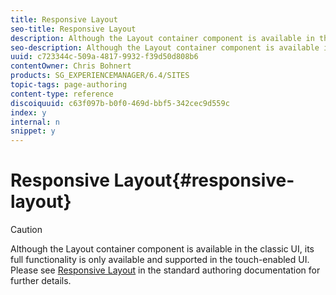 ```yaml
---
title: Responsive Layout
seo-title: Responsive Layout
description: Although the Layout container component is available in the classic UI, its full functionality is only available and supported in the touch-enabled UI.
seo-description: Although the Layout container component is available in the classic UI, its full functionality is only available and supported in the touch-enabled UI.
uuid: c723344c-509a-4817-9932-f39d50d808b6
contentOwner: Chris Bohnert
products: SG_EXPERIENCEMANAGER/6.4/SITES
topic-tags: page-authoring
content-type: reference
discoiquuid: c63f097b-b0f0-469d-bbf5-342cec9d559c
index: y
internal: n
snippet: y
---
```


# Responsive Layout{#responsive-layout}

>[!CAUTION]
>
>Although the Layout container component is available in the classic UI, its full functionality is only available and supported in the touch-enabled UI. Please see [Responsive Layout](../../../sites/authoring/using/responsive-layout.md) in the standard authoring documentation for further details.

